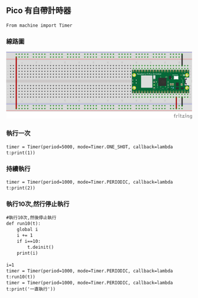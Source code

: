 ## Pico 有自帶計時器

```
From machine import Timer
```

### 線路圖

![](./images/pic1.png)

### 執行一次

```
timer = Timer(period=5000, mode=Timer.ONE_SHOT, callback=lambda t:print(1))
```

### 持續執行

```
timer = Timer(period=1000, mode=Timer.PERIODIC, callback=lambda t:print(2))
```


### 執行10次,然行停止執行

```
#執行10次,然後停止執行
def run10(t):
    global i
    i += 1
    if i==10:
        t.deinit()
    print(i)
    
i=1
timer = Timer(period=1000, mode=Timer.PERIODIC, callback=lambda t:run10(t))
timer = Timer(period=1000, mode=Timer.PERIODIC, callback=lambda t:print('一直執行'))
```